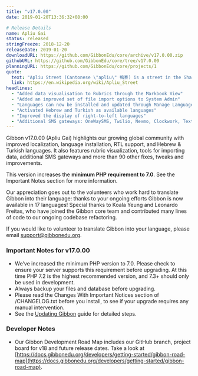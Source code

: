 ```yaml
---
title: "v17.0.00"
date: 2019-01-20T13:36:32+08:00

# Release Details
name: Apliu Gai
status: released
stringFreeze: 2018-12-20
releaseDate: 2019-01-20
downloadURL: https://github.com/GibbonEdu/core/archive/v17.0.00.zip
githubURL: https://github.com/GibbonEdu/core/tree/v17.0.00
planningURL: https://github.com/GibbonEdu/core/projects/1
quote:
  text: "Apliu Street (Cantonese \"apliu\" 鴨寮) is a street in the Sham Shui Po area of New Kowloon, Hong Kong.  Apliu Street has a huge flea market containing electronics, electrical components, and related items. A shopper can find both new and used merchandise in the area. Apliu Street is well known for geek shopping"
  link: https://en.wikipedia.org/wiki/Apliu_Street
headlines:
  - "Added data visualisation to Rubrics through the Markbook View"
  - "Added an improved set of file import options to System Admin"
  - "Languages can now be installed and updated through Manage Languages in System Admin"
  - "Activated Hebrew and Turkish as available languages"
  - "Improved the display of right-to-left languages"
  - "Additional SMS gateways: OneWaySMS, Twilio, Nexmo, Clockwork, TextLocal, Mail to SMS"
---
```


Gibbon v17.0.00 (Apliu Gai) highlights our growing global community with improved localization, language installation, RTL support, and Hebrew & Turkish languages. It also features rubric visualization, tools for importing data, additional SMS gateways and more than 90 other fixes, tweaks and improvements.

This version increases the **minimum PHP requirement to 7.0**. See the Important Notes section for more information.

Our appreciation goes out to the volunteers who work hard to translate Gibbon into their language: thanks to your ongoing efforts Gibbon is now available in 17 languages! Special thanks to Koala Yeung and Leonardo Freitas, who have joined the Gibbon core team and contributed many lines of code to our ongoing codebase refactoring.

If you would like to volunteer to translate Gibbon into your language, please email [support@gibbonedu.org](mailto:support@gibbonedu.org).

### Important Notes for v17.0.00

- We’ve increased the minimum PHP version to 7.0. Please check to ensure your server supports this requirement before upgrading.  At this time PHP 7.2 is the highest recommended version, and 7.3+ should only be used in development.
- Always backup your files and database before upgrading.
- Please read the Changes With Important Notices section of /CHANGELOG.txt before you install, to see if your upgrade requires any manual intervention.
- See the [Updating Gibbon](https://docs.gibbonedu.org/administrators/getting-started/updating-gibbon/) guide for detailed steps.

### Developer Notes

- Our Gibbon Development Road Map includes our GitHub branch, project board for v18 and future release dates. Take a look at [https://docs.gibbonedu.org/developers/getting-started/gibbon-road-map](https://docs.gibbonedu.org/developers/getting-started/gibbon-road-map).
